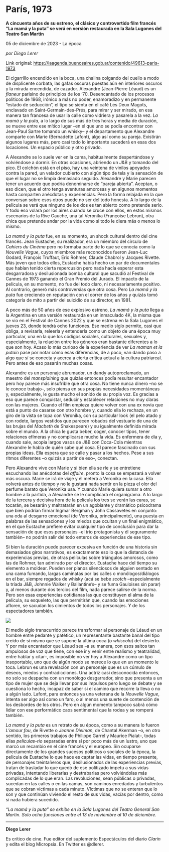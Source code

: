 # París, 1973

**A cincuenta años de su estreno, el clásico y controvertido film francés “La mamá y la puta” se verá en versión restaurada en la Sala Lugones del Teatro San Martín**

05 de diciembre de 2023 - La época

_por Diego Lerer_

Link original: https://laagenda.buenosaires.gob.ar/contenido/49613-paris-1973



El cigarrillo encendido en la boca, una chalina colgando del cuello a modo de displicente corbata, las gafas oscuras puestas aún en interiores oscuros y la mirada encendida, de cazador. Alexandre (Jean-Pierre Léaud) es un *flaneur* parisino de principios de los ‘70. Desencantado de los procesos políticos de 1968, irónico a más no poder, enamoradizo y en permanente “estado de seducción”, el tipo se sienta en el café Les Deux Magots, enclavado en Saint-Germain-des-Prés, para mirar y ser mirado, en esa manera tan francesa de usar la calle como vidriera y pasarela a la vez. *La mamá y la puta*, a lo largo de sus más de tres horas y media de duración, se mueve entre ese mítico lugar –en el que uno se podía encontrar con Jean-Paul Sartre tomando un whisky– y el departamento que Alexandre comparte con Marie (Bernadette Lafont), algo así como su pareja. Existirán algunos lugares más, pero casi todo lo importante sucederá en esas dos locaciones. Un espacio público y otro privado.




A Alexandre se lo suele ver en la cama, habitualmente despertándose y volviéndose a dormir. En otras ocasiones, abriendo un J&B y tomando del pico. El colchón está en el piso, hay una veintena de vinilos apoyados contra la pared, un velador cubierto con algún tipo de tela y la sensación de que el lugar no se limpia demasiado seguido. Alexandre y Marie parecen tener un acuerdo que podría denominarse de “pareja abierta”. Aceptan, o eso dicen, que el otro tenga aventuras amorosas y en algunos momentos hasta comparten anécdotas y experiencias. Pero la forma relajada en la que conversan sobre esos otros puede no ser del todo honesta. A lo largo de la película se verá que ninguno de los dos es tan abierto como pretende serlo. Y todo eso volará por los aires cuando se cruce con ellos, en estos mismos escenarios de la Rive Gauche, una tal Veronika (Françoise Lebrun), otra chica que pretende andar por la vida como si todo le diera más o menos lo mismo.




*La mamá y la puta* fue, en su momento, un shock cultural dentro del cine francés. Jean Eustache, su realizador, era un miembro del círculo de *Cahiers du Cinéma* pero no formaba parte de lo que se conocía como la *Nouvelle Vague*, cuyos miembros más reconocidos fueron Jean-Luc Godard, François Truffaut, Eric Rohmer, Claude Chabrol y Jacques Rivette. Más joven que todos ellos, Eustache había hecho un par de documentales que habían tenido cierta repercusión pero nada hacía esperar esta desgarradora y desilusionada bomba cultural que sacudió al Festival de Cannes de 1973 ganando el Gran Premio del Jurado. El impacto de la película, en su momento, no fue del todo claro, ni necesariamente positivo. Al contrario, generó más controversias que otra cosa. Pero *La mamá y la puta* fue creciendo en reputación con el correr de los años y quizás tomó categoría de mito a partir del suicidio de su director, en 1981.




A poco más de 50 años de ese explosivo estreno, *La mamá y la puta* llega a la Argentina en una versión restaurada en un inmaculado 4K, la misma que se vio en el Festival de Cannes 2022 y que se estrena en la Sala Lugones el jueves 23, donde tendrá ocho funciones. Ese medio siglo permite, casi que obliga, a revisarla, releerla y entenderla como un objeto de una época muy particular, una en la que los códigos sociales, culturales, sexuales y, especialmente, la relación entre los géneros eran bastante diferentes a lo que son hoy. Acaso lo más curioso de la experiencia de ver *La maman et la putain* pase por notar cómo esas diferencias, de a poco, van dando paso a algo que sí se conecta y acerca a cierta crítica actual a la cultura patriarcal. Pero antes de eso pasarán muchas cosas.




Alexandre es un personaje abrumador, un dandy autoproclamado, un maestro del *mansplaining* que quizás entonces podía resultar encantador pero hoy parece más insufrible que otra cosa. No tiene nunca dinero –no se le conoce trabajo–, solo piensa en sus propias necesidades momentáneas y, especialmente, le gusta mucho el sonido de su propia voz. Es gracias a eso que parece conquistar, seducir y establecer relaciones no muy claras con las mujeres. Cuando el film empieza quiere volver con una ex novia que está a punto de casarse con otro hombre y, cuando ella lo rechaza, en un giro de la vista se topa con Veronika, con su particular look (el pelo atado y con rodete, largos vestidos que parecen robados del vestuario de una de las brujas del *Macbeth* de Shakespeare) y su igualmente definida mirada sobre el mundo. A la chica le gusta beber, coger, conocer tipos, tener relaciones efímeras y no complicarse mucho la vida. Es enfermera de día y, cuando sale, acopia largos vasos de J&B con Coca-Cola mientras Alexandre le habla de quién sabe qué cosa. El parece fascinado con sus propias ideas. Ella espera que se calle y pasar a los hechos. Pese a sus ritmos diferentes –o quizás a partir de eso–, conectan.




Pero Alexandre vive con Marie y si bien ella se ríe y se entretiene escuchando las anécdotas del *affaire*, pronto la cosa se empezará a volver más oscura. Marie se irá de viaje y él meterá a Veronika en la casa. Ella volverá antes de tiempo y no le gustará nada sentir en la pieza el olor del perfume barato que Veronika usa. Y cuando Marie quiera sumar a otro hombre a la partida, a Alexandre se le complicará el organigrama. A lo largo de la tercera y decisiva hora de la película los tres se verán las caras, se tocarán, se besarán y maltratarán en un agobiante y dramático psicodrama que bien podrían firmar Ingmar Bergman y John Cassavetes en conjunto: una oda al desgarro emocional (de Veronika, principalmente), una puesta en palabras de las sensaciones y los miedos que ocultan y un final enigmático, en el que Eustache prefiere evitar cualquier tipo de conclusión para dar la sensación de que esos personajes –el trío protagonista y él seguramente también– no podrán salir del todo enteros de experiencias de ese tipo.




Si bien la duración puede parecer excesiva en función de una historia sin demasiados giros narrativos, es exactamente eso lo que la distancia de experiencias previas, de otras películas sobre triángulos amorosos, como las de Rohmer, tan admirado por el director. Eustache hace del tiempo su elemento a moldear. Pueden ser planos silenciosos de alguien sentado en una cama fumando, largas caminatas por las calles o monólogos/diálogos en el bar, siempre regados de whisky (acá se bebe *scotch* –especialmente la tríada J&B, Johnnie Walker y Ballantine’s– y se fuma Gauloises sin parar) y, al menos durante dos tercios del film, nada parece salirse de la norma. Pero son esas experiencias cotidianas las que constituyen el alma de la película, su esqueleto, las que permitirán que, cuando las emociones afloren, se sacudan los cimientos de todos los personajes. Y de los espectadores también.




![](https://cdn.feater.me/files/images/3006708/4d8ed6ee-55af-4a45-add7-ffac94550b6c.jpg)




El medio siglo transcurrido parece transformar al personaje de Léaud en un hombre entre pedante y patético, un representante bastante banal del tipo creído de sí mismo que se supone la última coca (o *whiscola*) del desierto. Y por más encantador que Léaud sea –a su manera, con esos saltos tan ampulosos de voz que tiene, con ese ir y venir entre realismo y teatralidad, entre hablar y citar–, es imposible no ver hoy a Alexandre como un tipo insoportable, uno que de algún modo se merece lo que en un momento le toca. Lebrun es una revelación con un personaje que es un cúmulo de deseos, miedos y contradicciones. Una actriz casi desconocida entonces, no solo se despacha con un monólogo desgarrador, sino que presenta a un tipo de mujer que se deja llevar por sus impulsos pero luego se debate y se cuestiona lo hecho, incapaz de saber si el camino que recorre la lleva o no a algún lado. Lafont, para entonces ya una veterana de la *Nouvelle Vague*, intenta ser algo así como un faro, o al menos una suerte de contención de los desbordes de los otros. Pero en algún momento tampoco sabrá cómo lidiar con ese performático caos sentimental que la rodea y se romperá también.




*La mamá y la puta* es un retrato de su época, como a su manera lo fueron *L’amour fou*, de Rivette o *Jeanne Dielman*, de Chantal Akerman –o, en otro sentido, los primeros trabajos de Philippe Garrel y Maurice Pialat–, todas ellas *películas-río* separadas entre sí por poco más de un lustro, uno que marcó un recambio en el cine francés y el europeo. Sin ocuparse directamente de los grandes sucesos políticos o sociales de la época, la película de Eustache lo que hace es captar las vidas, en tiempo presente, de personajes treintañeros que, desilusionados de las experiencias previas, tratan de trasladar lo que quedó de ese politizado ímpetu a sus vidas privadas, intentando liberarlas y destrabarlas pero volviéndolas más complicadas de lo que eran. Las revoluciones, sean públicas o privadas, sucedan en las calles o en las camas, son caminos enredados y turbulentos que se cobran víctimas a cada minuto. Víctimas que no se enteran que lo son y que continúan viviendo el resto de sus vidas, vacías por dentro, como si nada hubiera sucedido.




*“La mamá y la puta” se exhibe en la Sala Lugones del Teatro General San Martín. Solo ocho funciones entre el 13 de noviembre al 10 de diciembre.*




---




**Diego Lerer**




Es crítico de cine. Fue editor del suplemento Espectáculos del diario *Clarín* y edita el blog Micropsia. En Twitter es @dlerer.



